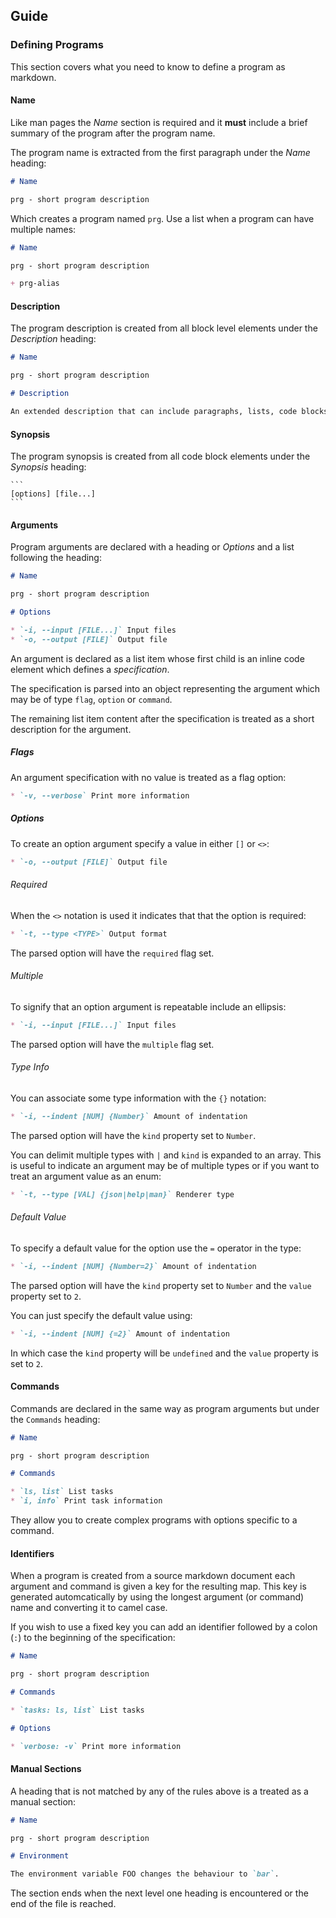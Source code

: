 ## Guide

### Defining Programs

This section covers what you need to know to define a program as markdown.

#### Name

Like man pages the *Name* section is required and it **must** include a brief summary of the program after the program name.

The program name is extracted from the first paragraph under the *Name* heading:

```markdown
# Name

prg - short program description
```

Which creates a program named `prg`. Use a list when a program can have multiple names:


```markdown
# Name

prg - short program description

+ prg-alias
```

#### Description

The program description is created from all block level elements under the *Description* heading:

```markdown
# Name

prg - short program description

# Description

An extended description that can include paragraphs, lists, code blocks and other block level elements.
```

#### Synopsis

The program synopsis is created from all code block elements under the *Synopsis* heading:

    ```
    [options] [file...]
    ```

#### Arguments

Program arguments are declared with a heading or *Options* and a list following the heading:

```markdown
# Name

prg - short program description

# Options

* `-i, --input [FILE...]` Input files
* `-o, --output [FILE]` Output file
```

An argument is declared as a list item whose first child is an inline code element which defines a *specification*.

The specification is parsed into an object representing the argument which may be of type `flag`, `option` or `command`.

The remaining list item content after the specification is treated as a short description for the argument.

##### Flags

An argument specification with no value is treated as a flag option:

```markdown
* `-v, --verbose` Print more information
```

##### Options

To create an option argument specify a value in either `[]` or `<>`:

```markdown
* `-o, --output [FILE]` Output file
```

###### Required

When the `<>` notation is used it indicates that that the option is required:

```markdown
* `-t, --type <TYPE>` Output format
```

The parsed option will have the `required` flag set.

###### Multiple

To signify that an option argument is repeatable include an ellipsis:

```markdown
* `-i, --input [FILE...]` Input files
```

The parsed option will have the `multiple` flag set.

###### Type Info

You can associate some type information with the `{}` notation:

```markdown
* `-i, --indent [NUM] {Number}` Amount of indentation
```

The parsed option will have the `kind` property set to `Number`.

You can delimit multiple types with `|` and `kind` is expanded to an array. This is useful to indicate an argument may be of multiple types or if you want to treat an argument value as an enum:

```markdown
* `-t, --type [VAL] {json|help|man}` Renderer type
```

###### Default Value

To specify a default value for the option use the `=` operator in the type:

```markdown
* `-i, --indent [NUM] {Number=2}` Amount of indentation
```

The parsed option will have the `kind` property set to `Number` and the  `value` property set to `2`.

You can just specify the default value using:

```markdown
* `-i, --indent [NUM] {=2}` Amount of indentation
```

In which case the `kind` property will be `undefined` and the  `value` property is set to `2`.

#### Commands

Commands are declared in the same way as program arguments but under the `Commands` heading:

```markdown
# Name

prg - short program description

# Commands

* `ls, list` List tasks
* `i, info` Print task information
```

They allow you to create complex programs with options specific to a command.

#### Identifiers

When a program is created from a source markdown document each argument and command is given a key for the resulting map. This key is generated automcatically by using the longest argument (or command) name and converting it to camel case.

If you wish to use a fixed key you can add an identifier followed by a colon (`:`) to the beginning of the specification:

```markdown
# Name

prg - short program description

# Commands

* `tasks: ls, list` List tasks

# Options

* `verbose: -v` Print more information
```

#### Manual Sections

A heading that is not matched by any of the rules above is a treated as a manual section:

```markdown
# Name

prg - short program description

# Environment

The environment variable FOO changes the behaviour to `bar`.
```

The section ends when the next level one heading is encountered or the end of the file is reached.

